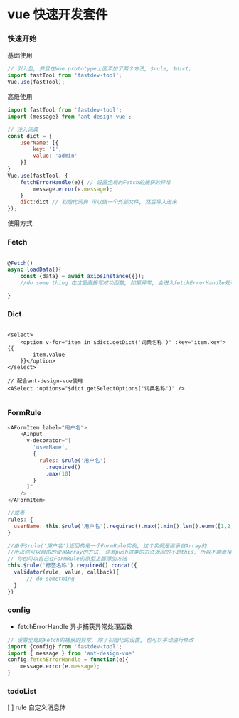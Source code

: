 # vue 快速开发套件


### 快速开始

基础使用
```javascript
// 引入包, 并且在Vue.prototype上面添加了两个方法, $rule, $dict;
import fastTool from 'fastdev-tool';
Vue.use(fastTool);

```

高级使用
```javascript
import fastTool from 'fastdev-tool';
import {message} from 'ant-design-vue';

// 注入词典
const dict = {
	userName: [{
		key: '1',
		value: 'admin'
	}]
}
Vue.use(fastTool, {
	fetchErrorHandle(e){ // 设置全局的Fetch的捕获的异常
		message.error(e.message);
	}
	dict:dict // 初始化词典 可以做一个外部文件, 然后导入进来
});

```


使用方式
### Fetch
```javascript

@Fetch()
async loadData(){
	const {data} = await axiosInstance({});
	//do some thing 在这里直接写成功函数, 如果异常, 会进入fetchErrorHandle处理

}

```

### Dict

```vue

<select>
	<option v-for="item in $dict.getDict('词典名称')" :key="item.key">{{
		item.value
	}}</option>
</select>

// 配合ant-design-vue使用
<ASelect :options="$dict.getSelectOptions('词典名称')" />


```

### FormRule

```javascript
<AFormItem label="用户名">
    <AInput
      v-decorator="[
        'userName',
        {
          rules: $rule('用户名')
            .required()
            .max(10)
        }
      ]"
    />
</AFormItem>

//或者
rules: {
  userName: this.$rule('用户名').required().max().min().len().eumn([1,2,3])
}

//由于$rule('用户名')返回的是一个FormRule实例, 这个实例是继承自Array的
//所以你可以自由的使用Array的方法, 注意push这类的方法返回的不是this, 所以不能直接使用
// 你也可以自己往FormRule的原型上面添加方法
this.$rule('标签名称').required().concat({
  validator(rule, value, callback){
      // do something
  }
})


```

### config

- fetchErrorHandle 异步捕获异常处理函数

```javascript
// 设置全局的Fetch的捕获的异常, 除了初始化的设置, 也可以手动进行修改
import {config} from 'fastdev-tool';
import { message } from 'ant-design-vue'
config.fetchErrorHandle = function(e){
	message.error(e.message);
}

```

### todoList
 [ ] rule 自定义消息体
